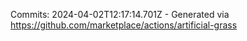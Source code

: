 Commits: 2024-04-02T12:17:14.701Z - Generated via https://github.com/marketplace/actions/artificial-grass
<br>
